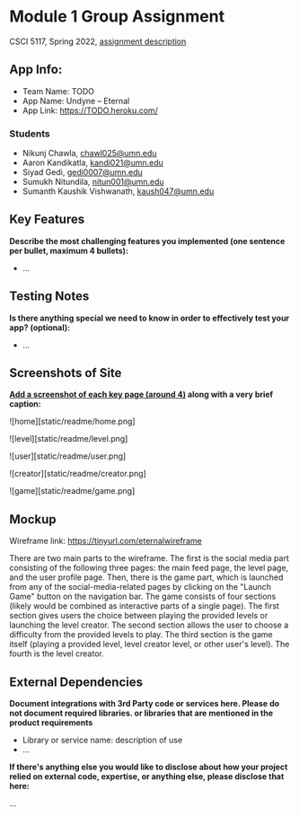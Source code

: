 # Module 1 Group Assignment

CSCI 5117, Spring 2022, [assignment description](https://canvas.umn.edu/courses/291031/pages/project-1)

## App Info:

* Team Name: TODO
* App Name: Undyne – Eternal
* App Link: <https://TODO.heroku.com/>

### Students

* Nikunj Chawla, chawl025@umn.edu
* Aaron Kandikatla, kandi021@umn.edu
* Siyad Gedi, gedi0007@umn.edu
* Sumukh Nitundila, nitun001@umn.edu
* Sumanth Kaushik Vishwanath, kaush047@umn.edu

## Key Features

**Describe the most challenging features you implemented
(one sentence per bullet, maximum 4 bullets):**

* ...

## Testing Notes

**Is there anything special we need to know in order to effectively test your app? (optional):**

* ...

## Screenshots of Site

**[Add a screenshot of each key page (around 4)](https://stackoverflow.com/questions/10189356/how-to-add-screenshot-to-readmes-in-github-repository)
along with a very brief caption:**

![home][static/readme/home.png]

![level][static/readme/level.png]

![user][static/readme/user.png]

![creator][static/readme/creator.png]

![game][static/readme/game.png]

## Mockup

Wireframe link: https://tinyurl.com/eternalwireframe

There are two main parts to the wireframe. The first is the social media part consisting of the following three pages: the main feed page, the level page, and the user profile page. Then, there is the game part, which is launched from any of the social-media-related pages by clicking on the "Launch Game" button on the navigation bar. The game consists of four sections (likely would be combined as interactive parts of a single page). The first section gives users the choice between playing the provided levels or launching the level creator. The second section allows the user to choose a difficulty from the provided levels to play. The third section is the game itself (playing a provided level, level creator level, or other user's level). The fourth is the level creator.

## External Dependencies

**Document integrations with 3rd Party code or services here. Please do not document required libraries. or libraries that are mentioned in the product requirements**

* Library or service name: description of use
* ...

**If there's anything else you would like to disclose about how your project relied on external code, expertise, or anything else, please disclose that here:**

...
